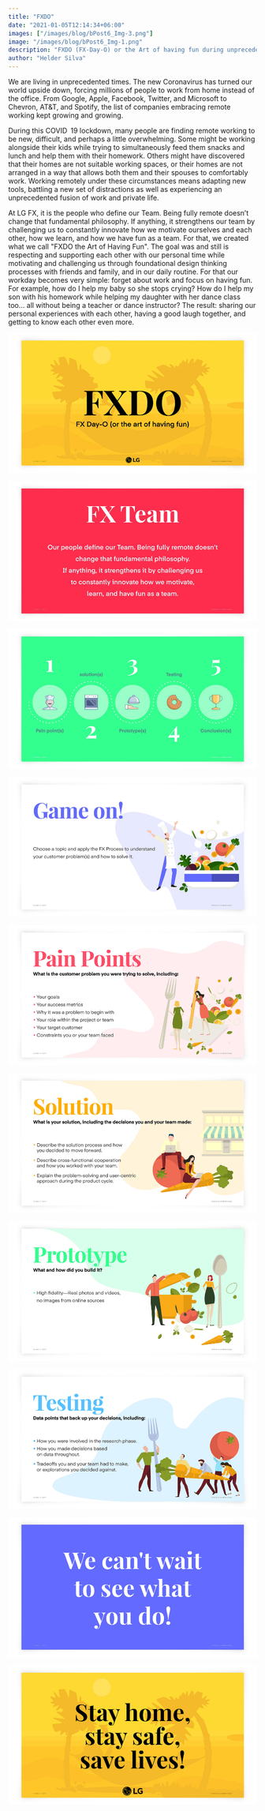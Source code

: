 ```yaml
---
title: "FXDO"
date: "2021-01-05T12:14:34+06:00"
images: ["/images/blog/bPost6_Img-3.png"]
image: "/images/blog/bPost6_Img-1.png"
description: "FXDO (FX-Day-O) or the Art of having fun during unprecedented times."
author: "Helder Silva"
---
```


We are living in unprecedented times. The new Coronavirus has turned our world upside down, forcing millions of people to work from home instead of the office. From Google, Apple, Facebook, Twitter, and Microsoft to Chevron, AT&T, and Spotify, the list of companies embracing remote working kept growing and growing.

During this COVID 19 lockdown, many people are finding remote working to be new, difficult, and perhaps a little overwhelming. Some might be working alongside their kids while trying to simultaneously feed them snacks and lunch and help them with their homework. Others might have discovered that their homes are not suitable working spaces, or their homes are not arranged in a way that allows both them and their spouses to comfortably work. Working remotely under these circumstances means adapting new tools, battling a new set of distractions as well as experiencing an unprecedented fusion of work and private life.

At LG FX, it is the people who define our Team. Being fully remote doesn’t change that fundamental philosophy. If anything, it strengthens our team by challenging us to constantly innovate how we motivate ourselves and each other, how we learn, and how we have fun as a team. For that, we created what we call "FXDO the Art of Having Fun". The goal was and still is respecting and supporting each other with our personal time while motivating and challenging us through foundational design thinking processes with friends and family, and in our daily routine. For that our workday becomes very simple: forget about work and focus on having fun. For example, how do I help my baby so she stops crying? How do I help my son with his homework while helping my daughter with her dance class too... all without being a teacher or dance instructor? The result: sharing our personal experiences with each other, having a good laugh together, and getting to know each other even more.

![FXDO](/images/blog/bPost6_Img-1.png)

![FX Team](/images/blog/bPost6_Img-2.png)

![FX 1, 2, 3](/images/blog/bPost6_Img-3.png)

![Game on!](/images/blog/bPost6_Img-4.png)

![Pain Points](/images/blog/bPost6_Img-5.png)

![Solution](/images/blog/bPost6_Img-6.png)

![Prototype](/images/blog/bPost6_Img-7.png)

![Testing](/images/blog/bPost6_Img-8.png)

![We can't wait](/images/blog/bPost6_Img-9.png)

![Stay home](/images/blog/bPost6_Img-10.png)

